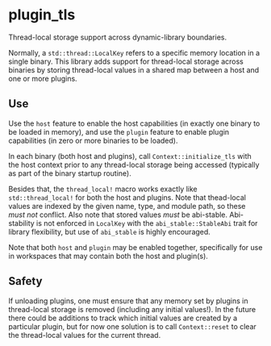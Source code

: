 # plugin_tls

Thread-local storage support across dynamic-library boundaries.

Normally, a `std::thread::LocalKey` refers to a specific memory location in a
single binary. This library adds support for thread-local storage across
binaries by storing thread-local values in a shared map between a host and one
or more plugins.

## Use

Use the `host` feature to enable the host capabilities (in exactly one binary to
be loaded in memory), and use the `plugin` feature to enable plugin capabilities
(in zero or more binaries to be loaded).

In each binary (both host and plugins), call `Context::initialize_tls` with the
host context prior to any thread-local storage being accessed (typically as part
of the binary startup routine).

Besides that, the `thread_local!` macro works exactly like `std::thread_local!`
for both the host and plugins. Note that thead-local values are indexed by the
given name, type, and module path, so these _must not_ conflict. Also note that
stored values _must_ be abi-stable. Abi-stability is not enforced in `LocalKey`
with the `abi_stable::StableAbi` trait for library flexibility, but use of
`abi_stable` is highly encouraged.

Note that both `host` and `plugin` may be enabled together, specifically for use
in workspaces that may contain both the host and plugin(s).

## Safety
If unloading plugins, one must ensure that any memory set by plugins in
thread-local storage is removed (including any initial values!). In the future
there could be additions to track which initial values are created by a
particular plugin, but for now one solution is to call `Context::reset` to clear
the thread-local values for the current thread.
